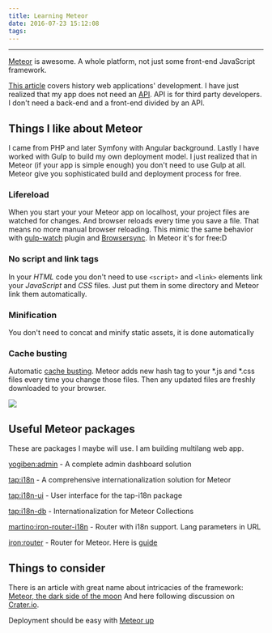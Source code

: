 ```yaml
---
title: Learning Meteor
date: 2016-07-23 15:12:08
tags:
---
```


---

[Meteor](https://www.meteor.com/) is awesome. A whole platform, not just some front-end JavaScript framework.

[This article](http://nerds.airbnb.com/isomorphic-javascript-future-web-apps/) covers history web applications' development.
I have just realized that my app does not need an [API](http://nerds.airbnb.com/wp-content/uploads/2013/11/Screen-Shot-2013-11-07-at-10.29.32-AM.png). API is for third party developers. I don't need a back-end and a front-end divided by an API.

## Things I like about Meteor
I came from PHP and later Symfony with Angular background. Lastly I have worked with Gulp to build my own deployment model.
I just realized that in Meteor (if your app is simple enough) you don't need to use Gulp at all. Meteor give you sophisticated build and deployment process for free.

### Lifereload
When you start your your Meteor app on localhost, your project files are watched for changes. And browser reloads every time you save a file.
That means no more manual browser reloading. This mimic the same behavior with [gulp-watch](https://www.npmjs.com/package/gulp-watch) plugin and [Browsersync](http://www.browsersync.io/). In Meteor it's for free:D

### No script and link tags
In your *HTML* code you don't need to use `<script>` and `<link>` elements link your *JavaScript* and *CSS* files. Just put them in some directory and Meteor link them automatically.

### Minification
You don't need to concat and minify static assets, it is done automatically

### Cache busting
Automatic [cache busting](http://www.adopsinsider.com/ad-ops-basics/what-is-a-cache-buster-and-how-does-it-work/). Meteor adds new hash tag to your \*.js and \*.css files every time you change those files. Then any updated files are freshly downloaded to your browser. 

![](/images/meteorHashAssets.png)

## Useful Meteor packages
These are packages I maybe will use. I am building multilang web app.

[yogiben:admin](https://atmospherejs.com/yogiben/admin) - A complete admin dashboard solution

[tap:i18n](https://atmospherejs.com/tap/i18n) - A comprehensive internationalization solution for Meteor

[tap:i18n-ui](https://atmospherejs.com/tap/i18n-ui) - User interface for the tap-i18n package

[tap:i18n-db](https://atmospherejs.com/tap/i18n-db) - Internationalization for Meteor Collections

[martino:iron-router-i18n](https://atmospherejs.com/martino/iron-router-i18n) - Router with i18n support. Lang parameters in URL

[iron:router](https://atmospherejs.com/iron/router) - Router for Meteor. Here is [guide](http://iron-meteor.github.io/iron-router/)

## Things to consider
There is an article with great name about intricacies of the framework: [Meteor, the dark side of the moon](https://medium.com/@llaine/meteor-the-dark-side-of-the-moon-f885d8fdbf6a)
And here following discussion on [Crater.io](https://crater.io/posts/8j5iT2Z8mgLcbxkGp).

Deployment should be easy with [Meteor up](https://github.com/arunoda/meteor-up)